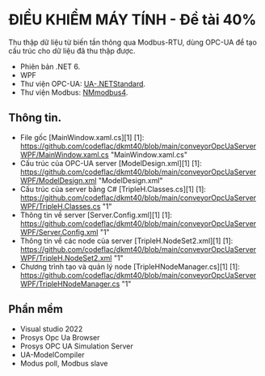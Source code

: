 # ĐIỀU KHIỂM MÁY TÍNH - Đề tài 40%



Thu thập dữ liệu từ biến tần thông qua Modbus-RTU, dùng OPC-UA để tạo cấu trúc cho dữ liệu đã thu thập được.
- Phiên bản .NET 6.
- WPF
- Thư viện OPC-UA: [UA-.NETStandard](https://github.com/OPCFoundation/UA-.NETStandard "UA-.NETStandard").
- Thư viện Modbus: [NMmodbus4](https://github.com/NModbus4/NModbus4 "NMmodbus4").


## Thông tin.

- File gốc [MainWindow.xaml.cs][1]
[1]:
https://github.com/codeflac/dkmt40/blob/main/conveyorOpcUaServerWPF/MainWindow.xaml.cs "MainWindow.xaml.cs"
- Cấu trúc của OPC-UA server [ModelDesign.xml][1] 
[1]:
https://github.com/codeflac/dkmt40/blob/main/conveyorOpcUaServerWPF/ModelDesign.xml "ModelDesign.xml"
- Cấu trúc của server bằng C# [TripleH.Classes.cs][1]
[1]:
https://github.com/codeflac/dkmt40/blob/main/conveyorOpcUaServerWPF/TripleH.Classes.cs "1"
- Thông tin về server [Server.Config.xml][1]
[1]:
https://github.com/codeflac/dkmt40/blob/main/conveyorOpcUaServerWPF/Server.Config.xml "1"
- Thông tin về các node của server [TripleH.NodeSet2.xml][1]
[1]:
https://github.com/codeflac/dkmt40/blob/main/conveyorOpcUaServerWPF/TripleH.NodeSet2.xml "1"
- Chương trình tạo và quản lý node [TripleHNodeManager.cs][1]
[1]:
https://github.com/codeflac/dkmt40/blob/main/conveyorOpcUaServerWPF/TripleHNodeManager.cs "1"

## Phần mềm
- Visual studio 2022
- Prosys Opc Ua Browser
- Prosys OPC UA Simulation Server
- UA-ModelCompiler
- Modus poll, Modbus slave
